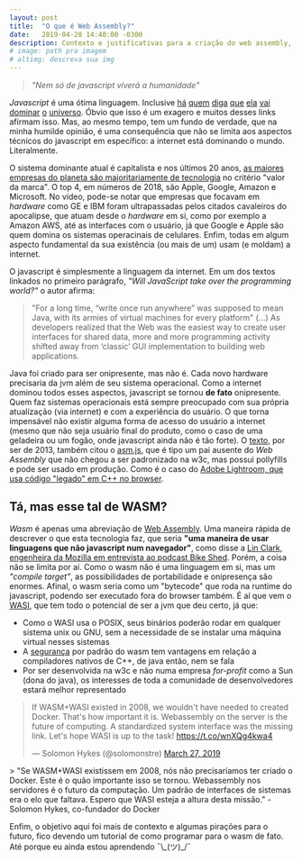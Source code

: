 ```yaml
---
layout: post
title:  "O que é Web Assembly?"
date:   2019-04-28 14:40:00 -0300
description: Contexto e justificativas para a criação do web assembly, aka WASM, e como o WASI pode ser a JVM que deu certo
# image: path pra imagem
# altimg: descreva sua img
---
```


> *"Nem só de javascript viverá a humanidade"*

*Javascript* é uma ótima linguagem. Inclusive [há](https://www.quora.com/Is-JavaScript-really-going-to-take-over-all-other-languages) [quem](https://www.forumone.com/ideas/javascript-taking-over-world-and-its-got-us-too/) [diga](https://hackernoon.com/the-javascript-phenomenon-is-a-mass-psychosis-57adebb09359) [que](https://dev.to/anthonydelgado/javascript-is-eating-the-world) [ela](http://radar.oreilly.com/2013/04/will-javascript-take-over-the-programming-world.html) [vai](https://www.wired.com/2016/05/javascript-conquered-web-now-taking-desktop/) [dominar](https://medium.com/fed-or-dead/javascript-really-is-overtaking-the-world-5b59b5af41ed) [o](https://www.techrepublic.com/article/the-worlds-most-popular-programming-language-is-javascript-but-why/) [universo](https://github.blog/2018-11-15-state-of-the-octoverse-top-programming-languages/). Óbvio que isso é um exagero e muitos desses links afirmam isso. Mas, ao mesmo tempo, tem um fundo de verdade, que na minha humilde opinião, é uma consequência que não se limita aos aspectos técnicos do javascript em específico: a internet está dominando o mundo. Literalmente.

O sistema dominante atual é capitalista e nos últimos 20 anos, [as maiores empresas do planeta são majoritariamente de tecnologia](https://www.visualcapitalist.com/animation-top-15-global-brands-2000-2018/) no critério "valor da marca". O top 4, em números de 2018, são Apple, Google, Amazon e Microsoft. No vídeo, pode-se notar que empresas que focavam em *hardware* como GE e IBM foram ultrapassadas pelos citados cavaleiros do apocalipse, que atuam desde o *hardware* em si, como por exemplo a Amazon AWS, até as interfaces com o usuário, já que Google e Apple são quem domina os sistemas operacinais de celulares. Enfim, todas em algum aspecto fundamental da sua existência (ou mais de um) usam (e moldam) a internet.

O javascript é simplesmente a linguagem da internet. Em um dos textos linkados no primeiro parágrafo, *"Will JavaScript take over the programming world?"* o autor afirma:
> "For a long time, “write once run anywhere” was supposed to mean Java, with its armies of virtual machines for every platform" (...) As developers realized that the Web was the easiest way to create user interfaces for shared data, more and more programming activity shifted away from ‘classic’ GUI implementation to building web applications.

Java foi criado para ser onipresente, mas não é. Cada novo hardware precisaria da jvm além de seu sistema operacional. Como a internet dominou todos esses aspectos, javascript se tornou **de fato** onipresente. Quem faz sistemas operacionais está sempre preocupado com sua própria atualização (via internet) e com a experiência do usuário. O que torna impensável não existir alguma forma de acesso do usuário a internet (mesmo que não seja usuário final do produto, como o caso de uma geladeira ou um fogão, onde javascript ainda não é tão forte). O [texto](http://radar.oreilly.com/2013/04/will-javascript-take-over-the-programming-world.html), por ser de 2013, também citou o [asm.js](http://asmjs.org/), que é tipo um pai ausente do *Web Assembly* que não chegou a ser padronizado na w3c, mas possui pollyfills e pode ser usado em produção. Como é o caso do [Adobe Lightroom, que usa código "legado" em C++ no browser](https://spectrum.ieee.org/computing/software/webassembly-will-finally-let-you-run-highperformance-applications-in-your-browser).

## Tá, mas esse tal de WASM?
*Wasm* é apenas uma abreviação de [Web Assembly](https://webassembly.org/). Uma maneira rápida de descrever o que esta tecnologia faz, que seria **"uma maneira de usar linguagens que não javascript num navegador"**, como disse a [Lin Clark, engenheira da Mozilla em entrevista ao podcast Bike Shed](http://bikeshed.fm/195). Porém, a coisa não se limita por aí. Como o wasm não é uma linguagem em si, mas um *"compile target"*, as possibilidades de portabilidade e onipresença são enormes. Afinal, o wasm seria como um "bytecode" que roda na runtime do javascript, podendo ser executado fora do browser também. É aí que vem o [WASI](https://www.theregister.co.uk/2019/03/29/mozilla_wasi_spec/), que tem todo o potencial de ser a jvm que deu certo, já que:

 * Como o WASI usa o POSIX, seus binários poderão rodar em qualquer sistema unix ou GNU, sem a necessidade de se instalar uma máquina virtual nesses sistemas
 * A [segurança](https://webassembly.org/docs/security/) por padrão do wasm tem vantagens em relação a compiladores nativos de C++, de java então, nem se fala
 * Por ser desenvolvida na w3c e não numa empresa *for-profit* como a Sun (dona do java), os interesses de toda a comunidade de desenvolvedores estará melhor representado

<blockquote class="twitter-tweet" data-lang="en"><p lang="en" dir="ltr">If WASM+WASI existed in 2008, we wouldn&#39;t have needed to created Docker. That&#39;s how important it is. Webassembly on the server is the future of computing. A standardized system interface was the missing link. Let&#39;s hope WASI is up to the task! <a href="https://t.co/wnXQg4kwa4">https://t.co/wnXQg4kwa4</a></p>&mdash; Solomon Hykes (@solomonstre) <a href="https://twitter.com/solomonstre/status/1111004913222324225?ref_src=twsrc%5Etfw">March 27, 2019</a></blockquote>
 <script async src="https://platform.twitter.com/widgets.js" charset="utf-8"></script>
> "Se WASM+WASI existissem em 2008, nós não precisaríamos ter criado o Docker. Este é o quão importante isso se tornou. Webassembly nos servidores é o futuro da computação. Um padrão de interfaces de sistemas era o elo que faltava. Espero que WASI esteja a altura desta missão." - Solomon Hykes, co-fundador do Docker

Enfim, o objetivo aqui foi mais de contexto e algumas pirações para o futuro, fico devendo um tutorial de como programar para o wasm de fato. Até porque eu ainda estou aprendendo ¯\\\_(ツ)\_/¯
